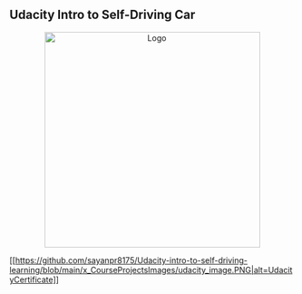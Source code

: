 
## Udacity Intro to Self-Driving Car

<div align="center">
  <a href="https://confirm.udacity.com/5VWLKPCM">
    <img src="https://www.udacity.com/blog/wp-content/uploads/2021/12/UdacityLogo-violet.svg" alt="Logo" width="380" height="380">
  </a>
  </div>
  
  [[https://github.com/sayanpr8175/Udacity-intro-to-self-driving-learning/blob/main/x_CourseProjectsImages/udacity_image.PNG|alt=UdacityCertificate]]


